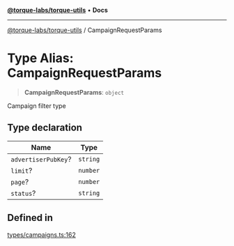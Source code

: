 [**@torque-labs/torque-utils**](../README.md) • **Docs**

***

[@torque-labs/torque-utils](../README.md) / CampaignRequestParams

# Type Alias: CampaignRequestParams

> **CampaignRequestParams**: `object`

Campaign filter type

## Type declaration

| Name | Type |
| ------ | ------ |
| `advertiserPubKey`? | `string` |
| `limit`? | `number` |
| `page`? | `number` |
| `status`? | `string` |

## Defined in

[types/campaigns.ts:162](https://github.com/torque-labs/torque-utils/blob/a612e615fa21888d00ebb7bf70f9910fab4be80a/types/campaigns.ts#L162)
